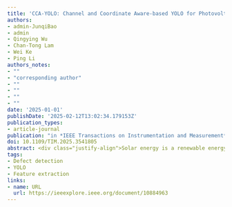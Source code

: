 ```yaml
---
title: 'CCA-YOLO: Channel and Coordinate Aware-based YOLO for Photovoltaic Cell Defect Detection in Electroluminescence Images'
authors: 
- admin-JunqiBao
- admin
- Qingying Wu
- Chan-Tong Lam
- Wei Ke
- Ping Li
authors_notes:
- ""
- "corresponding author"
- ""
- ""
- ""
- ""
date: '2025-01-01'
publishDate: '2025-02-12T13:02:34.179153Z'
publication_types:
- article-journal
publication: "in *IEEE Transactions on Instrumentation and Measurement*  [SCI, JCR Q1]"
doi: 10.1109/TIM.2025.3541805
abstract: <div class="justify-align">Solar energy is a renewable energy used for urban power generation, contributing to sustainable cities. In solar energy generation, it is important to inspect the health of photovoltaic cells for safety and power transformation efficiency. Defects in photovoltaic cells are usually irregular with different scales, challenging automated defect detection for photovoltaic cells. Therefore, this paper presents a Channel and Coordinate Aware-based YOLO (CCA-YOLO) for efficient photovoltaic cell defect detection. Specifically, to provide accurate backbone features from the complex background defect images, the Residual Coordinate Convolution-based ECA (RCC-ECA) enhances the backbone feature representation by learning from channel and coordinate information. To learn the intraclass/interclass variations and interclass similarity and convey coordinate information among different scales, the Multi-scale Defect Localization Module (MDFLM) incorporates a larger backbone feature to improve the robustness to multi-scale defects. The RCC-Up/Down optimizes the sampled features to minimize the inaccurate representation of the features caused by the sampling process. In addition, RCC-Up/Down conveys the coordinate information during the up/down sampling process to maintain coordinate awareness, which allows the network to learn from the coordinate information efficiently. Furthermore, the Residual Feature Fusion with Coordinate Convolution-based CBAM (RFC-CBAM) is introduced to maintain the channel and coordinate awareness for efficient learning from fused features. The proposed CCA-YOLO outperforms state-of-the-art methods in PVEL-AD on Precision (71.71%), Recall (76.91%), F1-Scores (74.19%), mAP<sub>50</sub> (98.57%), AP<sub>S</sub> (26.80%), AP<sub>M</sub> (64.78%), and AP<sub>L</sub> (74.93%).</div>
tags:
- Defect detection
- YOLO
- Feature extraction
links:
- name: URL
  url: https://ieeexplore.ieee.org/document/10884963
---
```

